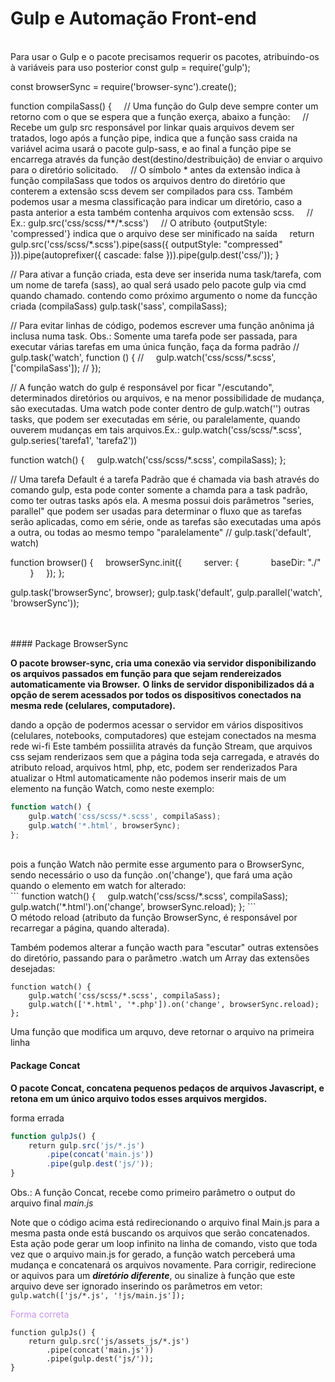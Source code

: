 # Gulp e Automação Front-end
<br>
Para usar o Gulp e o pacote precisamos requerir os pacotes, atribuindo-os à variáveis para uso posterior
const gulp = require('gulp');

const browserSync = require('browser-sync').create();

function compilaSass() {
    // Uma função do Gulp deve sempre conter um retorno com o que se espera que a função exerça, abaixo a função:
    // Recebe um gulp src responsável por linkar quais arquivos devem ser tratados, logo após a função pipe, indica que a função sass craida na variável acima usará o pacote gulp-sass, e ao final a função pipe se encarrega através da função dest(destino/destribuição) de enviar o arquivo para o diretório solicitado.
    // O símbolo \* antes da extensão indica à função compilaSass que todos os arquivos dentro do diretório que conterem a extensão scss devem ser compilados para css. Também podemos usar a mesma classificação para indicar um diretório, caso a pasta anterior a esta também contenha arquivos com extensão scss.
    // Ex.: gulp.src('css/scss/\*\*/\*.scss')
    // O atributo {outputStyle: 'compressed'} indica que o arquivo dese ser minificado na saída
    return gulp.src('css/scss/\*.scss').pipe(sass({ outputStyle: "compressed" })).pipe(autoprefixer({ cascade: false })).pipe(gulp.dest('css/'));
}

// Para ativar a função criada, esta deve ser inserida numa task/tarefa, com um nome de tarefa (sass), ao qual será usado pelo pacote gulp via cmd quando chamado. contendo como próximo argumento o nome da funcção criada (compilaSass)
gulp.task('sass', compilaSass);

// Para evitar linhas de código, podemos escrever uma função anônima já inclusa numa task. Obs.: Somente uma tarefa pode ser passada, para executar várias tarefas em uma única função, faça da forma padrão
// gulp.task('watch', function () {
//     gulp.watch('css/scss/\*.scss', ['compilaSass']);
// });

// A função watch do gulp é responsável por ficar "/escutando", determinados diretórios ou arquivos, e na menor possibilidade de mudança, são executadas. Uma watch pode conter dentro de gulp.watch('') outras tasks, que podem ser executadas em série, ou paralelamente, quando ouverem mudanças em tais arquivos.Ex.: gulp.watch('css/scss/\*.scss', gulp.series('tarefa1', 'tarefa2'))

function watch() {
    gulp.watch('css/scss/\*.scss', compilaSass);
};

// Uma tarefa Default é a tarefa Padrão que é chamada via bash através do comando gulp, esta pode conter somente a chamda para a task padrão, como ter outras tasks após ela. A mesma possui dois parâmetros "series, parallel" que podem ser usadas para determinar o fluxo que as tarefas serão aplicadas, como em série, onde as tarefas são executadas uma após a outra, ou todas ao mesmo tempo "paralelamente"
// gulp.task('default', watch)

function browser() {
    browserSync.init({
        server: {
            baseDir: "./"
        }
    });
};

gulp.task('browserSync', browser);
gulp.task('default', gulp.parallel('watch', 'browserSync'));

<br>
<br>
#### Package BrowserSync

**O pacote browser-sync, cria uma conexão via servidor disponibilizando os arquivos passados em função para que sejam rendereizados automaticamente via Browser.**
**O links de servidor disponibilizados dá a opção de serem acessados por todos os dispositivos conectados na mesma rede (celulares, computadore).**

dando a opção de podermos acessar o servidor em vários dispositivos (celulares, notebooks, computadores) que estejam conectados na mesma rede wi-fi Este também possiilita através da função Stream, que arquivos css sejam renderizaos sem que a página toda seja carregada, e através do atributo reload, arquivos html, php, etc, podem ser renderizados
Para atualizar o Html automaticamente não podemos inserir mais de um elemento na função Watch, como neste exemplo:
<br>
``` javascript
function watch() {
    gulp.watch('css/scss/*.scss', compilaSass);
    gulp.watch('*.html', browserSync);
};
```
<br>
pois a função Watch não permite esse argumento para o BrowserSync, sendo necessário o uso da função .on('change'), que fará uma ação quando o elemento em watch for alterado:

<br>
```
function watch() {
    gulp.watch('css/scss/*.scss', compilaSass);
    gulp.watch('*.html').on('change', browserSync.reload);
};
```
<br>
O método reload (atributo da função BrowserSync, é responsável por recarregar a página, quando alterada).

Também podemos alterar a função wacth para "escutar" outras extensões do diretório, passando para o parâmetro .watch um Array das extensões desejadas:
<br>
```
function watch() {
    gulp.watch('css/scss/*.scss', compilaSass);
    gulp.watch(['*.html', '*.php']).on('change', browserSync.reload);
};
```

Uma função que modifica um arquvo, deve retornar o arquivo na primeira linha

#### Package Concat

**O pacote Concat, concatena pequenos pedaços de arquivos Javascript, e retona em um único arquivo todos esses arquivos mergidos.**

<span class="colour" style="color:rgb(199, 146, 234)"></span>forma errada

``` javascript
function gulpJs() {
    return gulp.src('js/*.js')
        .pipe(concat('main.js'))
        .pipe(gulp.dest('js/'));
}
```

Obs.: A função Concat, recebe como primeiro parâmetro o output do arquivo final *main.js*

Note que o código acima está redirecionando o arquivo final Main.js para a mesma pasta onde está buscando os arquivos que serão concatenados. Esta ação pode gerar um loop infinito na linha de comando, visto que toda vez que o arquivo main.js for gerado, a função watch perceberá uma mudança e concatenará os arquivos novamente. Para corrigir, redirecione or aquivos para um <b>*diretório* *diferente*</b>, ou sinalize à função que este arquivo deve ser ignorado inserindo os parâmetros em vetor: `gulp.watch(['js/*.js', '!js/main.js']);`

<span class="colour" style="color:rgb(199, 146, 234)">Forma correta</span>

```
function gulpJs() {
    return gulp.src('js/assets_js/*.js')
        .pipe(concat('main.js'))
        .pipe(gulp.dest('js/'));
}
```
<br>
<br>
<br>
<br>
<br>
<br>
<br>
<br>
<br>
<br>
<br>
<br>
<br>
<br>
<br>
<br>
<br>
<br>
<br>
<br>
<br>
<br>
<br>
<br>
